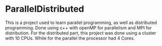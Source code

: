 # ParallelDistributed
This is a project used to learn parallel programming, as well as distributed programming.
Done using c++ with openMP for parallelism and MPI for distribution.
For the distributed part, this project was done using a cluster with 10 CPUs. While for the parallel the processor had 4 Cores.

